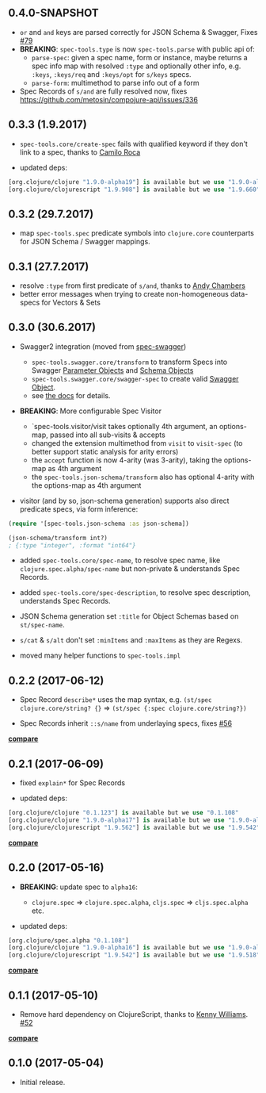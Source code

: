 ## 0.4.0-SNAPSHOT

* `or` and `and` keys are parsed correctly for JSON Schema & Swagger, Fixes [#79](https://github.com/metosin/spec-tools/issues/79)
* **BREAKING**: `spec-tools.type` is now `spec-tools.parse` with public api of:
  * `parse-spec`: given a spec name, form or instance, maybe returns a spec info map with resolved `:type` and optionally other info, e.g. `:keys`, `:keys/req` and `:keys/opt` for `s/keys` specs.
  * `parse-form`: multimethod to parse info out of a form
* Spec Records of `s/and` are fully resolved now, fixes https://github.com/metosin/compojure-api/issues/336

## 0.3.3 (1.9.2017)

* `spec-tools.core/create-spec` fails with qualified keyword if they don't link to a spec, thanks to [Camilo Roca](https://github.com/carocad)

* updated deps:

```clj
[org.clojure/clojure "1.9.0-alpha19"] is available but we use "1.9.0-alpha17"
[org.clojure/clojurescript "1.9.908"] is available but we use "1.9.660"
```

## 0.3.2 (29.7.2017)

* map `spec-tools.spec` predicate symbols into `clojure.core` counterparts for JSON Schema / Swagger mappings.

## 0.3.1 (27.7.2017)

* resolve `:type` from first predicate of `s/and`, thanks to [Andy Chambers](https://github.com/cddr)
* better error messages when trying to create non-homogeneous data-specs for Vectors & Sets

## 0.3.0 (30.6.2017)

* Swagger2 integration (moved from [spec-swagger](https://github.com/metosin/spec-swagger))
  * `spec-tools.swagger.core/transform` to transform Specs into Swagger [Parameter Objects](http://swagger.io/specification/#parameterObject) and [Schema Objects](http://swagger.io/specification/#schemaObject)
  * `spec-tools.swagger.core/swagger-spec` to create valid [Swagger Object](http://swagger.io/specification/#swaggerObject).
  * see [the docs](https://github.com/metosin/spec-tools#swagger2-integration) for details.

* **BREAKING**: More configurable Spec Visitor
  * `spec-tools.visitor/visit takes optionally 4th argument, an options-map, passed into all sub-visits & accepts
  * changed the extension multimethod from `visit` to `visit-spec` (to better support static analysis for arity errors)
  * the `accept` function is now 4-arity (was 3-arity), taking the options-map as 4th argument
  * the `spec-tools.json-schema/transform` also has optional 4-arity with the options-map as 4th argument

* visitor (and by so, json-schema generation) supports also direct predicate specs, via form inference:

```clj
(require '[spec-tools.json-schema :as json-schema])

(json-schema/transform int?)
; {:type "integer", :format "int64"}
```

* added `spec-tools.core/spec-name`, to resolve spec name, like `clojure.spec.alpha/spec-name` but non-private & understands Spec Records.
* added `spec-tools.core/spec-description`, to resolve spec description, understands Spec Records.

* JSON Schema generation set `:title` for Object Schemas based on `st/spec-name`.

* `s/cat` & `s/alt` don't set `:minItems` and `:maxItems` as they are Regexs.

* moved many helper functions to `spec-tools.impl`

## 0.2.2 (2017-06-12)

* Spec Record `describe*` uses the map syntax, e.g. `(st/spec clojure.core/string? {}` => `(st/spec {:spec clojure.core/string?})`

* Spec Records inherit `::s/name` from underlaying specs, fixes [#56](https://github.com/metosin/spec-tools/issues/56)

**[compare](https://github.com/metosin/spec-tools/compare/0.2.1...0.2.2)**

## 0.2.1 (2017-06-09)

* fixed `explain*` for Spec Records

* updated deps:

```clj
[org.clojure/clojure "0.1.123"] is available but we use "0.1.108"
[org.clojure/clojure "1.9.0-alpha17"] is available but we use "1.9.0-alpha16"
[org.clojure/clojurescript "1.9.562"] is available but we use "1.9.542"
```

**[compare](https://github.com/metosin/spec-tools/compare/0.2.0...0.2.1)**

## 0.2.0 (2017-05-16)

* **BREAKING**: update spec to `alpha16`:
  * `clojure.spec` => `clojure.spec.alpha`, `cljs.spec` => `cljs.spec.alpha` etc.

* updated deps:

```clj
[org.clojure/spec.alpha "0.1.108"]
[org.clojure/clojure "1.9.0-alpha16"] is available but we use "1.9.0-alpha15"
[org.clojure/clojurescript "1.9.542"] is available but we use "1.9.518"
```

**[compare](https://github.com/metosin/spec-tools/compare/0.1.1...0.2.0)**

## 0.1.1 (2017-05-10)

* Remove hard dependency on ClojureScript, thanks to [Kenny Williams](https://github.com/kennyjwilli). [#52](https://github.com/metosin/spec-tools/pull/52)

**[compare](https://github.com/metosin/spec-tools/compare/0.1.0...0.1.1)**

## 0.1.0 (2017-05-04)

* Initial release.

